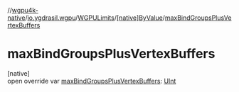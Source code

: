 //[wgpu4k-native](../../../../index.md)/[io.ygdrasil.wgpu](../../index.md)/[WGPULimits](../index.md)/[[native]ByValue](index.md)/[maxBindGroupsPlusVertexBuffers](max-bind-groups-plus-vertex-buffers.md)

# maxBindGroupsPlusVertexBuffers

[native]\
open override var [maxBindGroupsPlusVertexBuffers](max-bind-groups-plus-vertex-buffers.md): [UInt](https://kotlinlang.org/api/core/kotlin-stdlib/kotlin/-u-int/index.html)